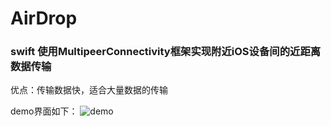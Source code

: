 # AirDrop


### swift 使用MultipeerConnectivity框架实现附近iOS设备间的近距离数据传输

优点：传输数据快，适合大量数据的传输

demo界面如下：
![demo](https://github.com/firewolf-ljw/AirDrop/blob/master/1.png?raw=true)
